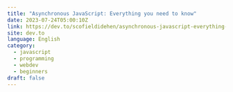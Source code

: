 ```yaml
---
title: "Asynchronous JavaScript: Everything you need to know"
date: 2023-07-24T05:00:10Z
link: https://dev.to/scofieldidehen/asynchronous-javascript-everything-you-need-to-know-cec?utm_medium=RSS&utm_source=news.12bit.vn
site: dev.to
language: English
category:
  - javascript
  - programming
  - webdev
  - beginners
draft: false
---
```

